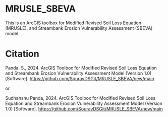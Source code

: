 # MRUSLE_SBEVA
This is an ArcGIS toolbox for Modified Revised Soil Loss Equation (MRUSLE), and Streambank Erosion Vulnerability Assessment (SBEVA) model.

# Citation
Panda. S., 2024. ArcGIS Toolbox for Modified Revised Soil Loss Equation and Streambank Erosion Vulnerability Assessment Model (Version 1.0) [Software]. https://github.com/SouravDSGit/MRUSLE_SBEVA/new/main

or 

Sudhanshu Panda, 2024. ArcGIS Toolbox for Modified Revised Soil Loss Equation and Streambank Erosion Vulnerability Assessment Model (Version 1.0) [Software]. https://github.com/SouravDSGit/MRUSLE_SBEVA/new/main
